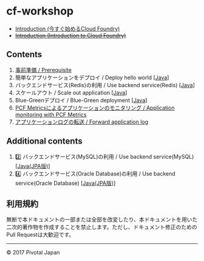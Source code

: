 # cf-workshop
* [Introduction (今すぐ始めるCloud Foundry)](http://www.slideshare.net/makingx/cloud-foundry-hackt-hacktk)
* <s>[Introduction (Introduction to Cloud Foundry)](http://www.slideshare.net/makingx/introduction-to-cloud-foundry-jjug)</s>


## Contents
1.  [事前準備 / Prerequisite](prerequisite.md)
2.  簡単なアプリケーションをデプロイ / Deploy hello world [[Java](deploy-application_java.md)]
3.  バックエンドサービス(Redis)の利用 / Use backend service(Redis) [[Java](backend-service-redis_java.md)] 
4.  スケールアウト / Scale out application [[Java](scale-out_java.md)]
5.  Blue-Greenデプロイ / Blue-Green deployment [[Java](blue-green-deployment_java.md)]
6.  [PCF Metricsによるアプリケーションのモニタリング / Application monitoring with PCF Metrics](pcf-metrics.md) 
7.  [アプリケーションログの転送 / Forward application log](logging.md)

## Additional contents
1. 2️⃣ バックエンドサービス(MySQL)の利用 / Use backend service(MySQL) [[Java(JPA版)](backend-service-mysql_java.md)]
2. 4️⃣ バックエンドサービス(Oracle Database)の利用 / Use backend service(Oracle Database) [[Java(JPA版)](backend-service-oracle_java.md)]

## 利用規約

無断で本ドキュメントの一部または全部を改変したり、本ドキュメントを用いた二次的著作物を作成することを禁止します。ただし、ドキュメント修正のためのPull Requestは大歓迎です。

----
© 2017 Pivotal Japan
